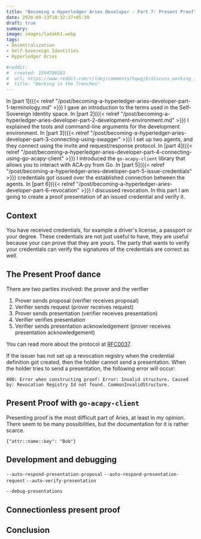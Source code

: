```yaml
---
title: "Becoming a Hyperledger Aries Developer - Part 7: Present Proof"
date: 2020-09-23T10:32:27+05:30
draft: true
summary:
image: images/ladakh1.webp
tags:
- Decentralization
- Self-Sovereign Identities
- Hyperledger Aries

#reddit:
#  created: 1594708583 
#  url: https://www.reddit.com/r/ldej/comments/hqwgj8/discuss_working_in_the_trenches/
#  title: "Working in the Trenches"
---
```


In [part 1]({{< relref "/post/becoming-a-hyperledger-aries-developer-part-1-terminology.md" >}}) I gave an introduction to the terms used in the Self-Sovereign Identity space. In [part 2]({{< relref "/post/becoming-a-hyperledger-aries-developer-part-2-development-environment.md" >}}) I explained the tools and command-line arguments for the development environment. In [part 3]({{< relref "/post/becoming-a-hyperledger-aries-developer-part-3-connecting-using-swagger" >}}) I set up two agents, and they connect using the invite and request/response protocol. In [part 4]({{< relref "/post/becoming-a-hyperledger-aries-developer-part-4-connecting-using-go-acapy-client" >}}) I introduced the `go-acapy-client` library that allows you to interact with ACA-py from Go. In [part 5]({{< relref "/post/becoming-a-hyperledger-aries-developer-part-5-issue-credentials" >}}) credentials got issued over the established connection between the agents. In [part 6]({{< relref "/post/becoming-a-hyperledger-aries-developer-part-6-revocation" >}}) I discussed revocation. In this part I am going to create a proof presentation of an issued credential and verify it.

## Context

You have received credentials, for example a driver's license, a passport or your degree. These credentials are not just useful to have, they are useful because your can prove that they are yours. The party that wants to verify your credentials can verify the signatures of the credentials are correct as well.

## The Present Proof dance

There are two parties involved: the prover and the verifier

1. Prover sends proposal (verifier receives proposal)
2. Verifier sends request (prover receives request)
3. Prover sends presentation (verifier receives presentation)
4. Verifier verifies presentation
5. Verifier sends presentation acknowledgement (prover receives presentation acknowledgement)

You can read more about the protocol at [RFC0037](https://github.com/hyperledger/aries-rfcs/tree/master/features/0037-present-proof).

If the issuer has not set up a revocation registry when the credential definition got created, then the holder cannot send a presentation. When the holder tries to send a presentation, the following error will occur:

`400: Error when constructing proof: Error: Invalid structure. Caused by: Revocation Registry Id not found. CommonInvalidStructure.`

## Present Proof with `go-acapy-client`

Presenting proof is the most difficult part of Aries, at least in my opinion. There seem to be many possibilities, but the documentation for it is rather scarce.



`{"attr::name::key": "Bob"}`


## Development and debugging

`--auto-respond-presentation-proposal`
`--auto-respond-presentation-request`
`--auto-verify-presentation`

`--debug-presentations`

## Connectionless present proof

## Conclusion